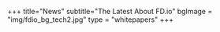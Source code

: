 +++
title="News"
subtitle="The Latest About FD.io"
bgImage = "img/fdio_bg_tech2.jpg"
type = "whitepapers"
+++